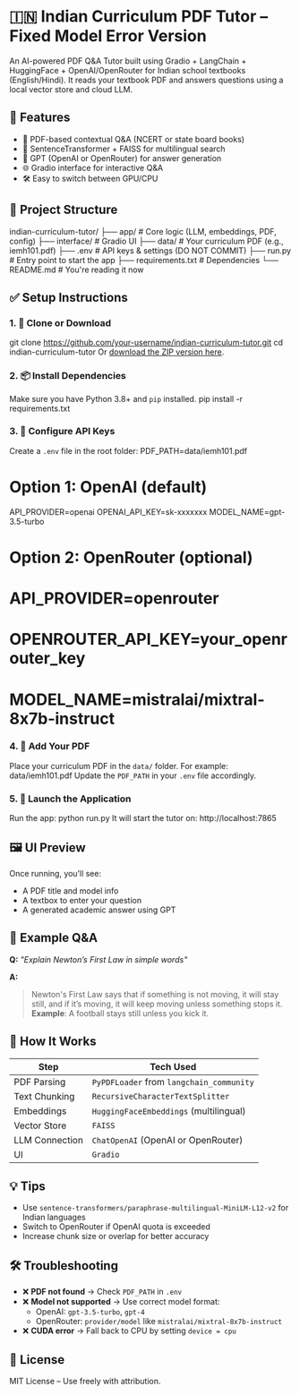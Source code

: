 # 🇮🇳 Indian Curriculum PDF Tutor – Fixed Model Error Version

An AI-powered PDF Q&A Tutor built using Gradio + LangChain + HuggingFace + OpenAI/OpenRouter for Indian school textbooks (English/Hindi). It reads your textbook PDF and answers questions using a local vector store and cloud LLM.
## 🧠 Features
- 📘 PDF-based contextual Q&A (NCERT or state board books)
- 🧠 SentenceTransformer + FAISS for multilingual search
- 💬 GPT (OpenAI or OpenRouter) for answer generation
- 🌐 Gradio interface for interactive Q&A
- 🛠️ Easy to switch between GPU/CPU

## 📂 Project Structure
indian-curriculum-tutor/
├── app/                  # Core logic (LLM, embeddings, PDF, config)
├── interface/            # Gradio UI
├── data/                 # Your curriculum PDF (e.g., iemh101.pdf)
├── .env                  # API keys & settings (DO NOT COMMIT)
├── run.py                # Entry point to start the app
├── requirements.txt      # Dependencies
└── README.md             # You're reading it now
## ✅ Setup Instructions
### 1. 🔁 Clone or Download
git clone https://github.com/your-username/indian-curriculum-tutor.git
cd indian-curriculum-tutor
Or [download the ZIP version here](sandbox:/mnt/data/indian-curriculum-tutor.zip).
### 2. 📦 Install Dependencies
Make sure you have Python 3.8+ and `pip` installed.
pip install -r requirements.txt
### 3. 🔐 Configure API Keys
Create a `.env` file in the root folder:
PDF_PATH=data/iemh101.pdf
# Option 1: OpenAI (default)
API_PROVIDER=openai
OPENAI_API_KEY=sk-xxxxxxx
MODEL_NAME=gpt-3.5-turbo

# Option 2: OpenRouter (optional)
# API_PROVIDER=openrouter
# OPENROUTER_API_KEY=your_openrouter_key
# MODEL_NAME=mistralai/mixtral-8x7b-instruct
### 4. 📄 Add Your PDF

Place your curriculum PDF in the `data/` folder. For example:
data/iemh101.pdf
Update the `PDF_PATH` in your `.env` file accordingly.
### 5. 🚀 Launch the Application
Run the app:
python run.py
It will start the tutor on:
http://localhost:7865

## 🖼️ UI Preview
Once running, you’ll see:

- A PDF title and model info
- A textbox to enter your question
- A generated academic answer using GPT
## 🔄 Example Q&A

**Q:** _"Explain Newton’s First Law in simple words"_

**A:**  
> Newton's First Law says that if something is not moving, it will stay still, and if it’s moving, it will keep moving unless something stops it.  
> **Example**: A football stays still unless you kick it.

## 🧠 How It Works

| Step               | Tech Used                                  |
|--------------------|---------------------------------------------|
| PDF Parsing        | `PyPDFLoader` from `langchain_community`    |
| Text Chunking      | `RecursiveCharacterTextSplitter`            |
| Embeddings         | `HuggingFaceEmbeddings` (multilingual)      |
| Vector Store       | `FAISS`                                     |
| LLM Connection     | `ChatOpenAI` (OpenAI or OpenRouter)         |
| UI                 | `Gradio`                                     |

## 💡 Tips

- Use `sentence-transformers/paraphrase-multilingual-MiniLM-L12-v2` for Indian languages
- Switch to OpenRouter if OpenAI quota is exceeded
- Increase chunk size or overlap for better accuracy
## 🛠️ Troubleshooting

- ❌ **PDF not found** → Check `PDF_PATH` in `.env`
- ❌ **Model not supported** → Use correct model format:
  - OpenAI: `gpt-3.5-turbo`, `gpt-4`
  - OpenRouter: `provider/model` like `mistralai/mixtral-8x7b-instruct`
- ❌ **CUDA error** → Fall back to CPU by setting `device = cpu`
## 📜 License
MIT License – Use freely with attribution.
